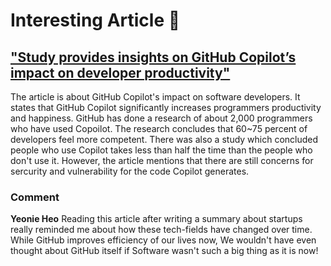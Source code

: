 # Interesting Article :page_with_curl:
## ["Study provides insights on GitHub Copilot’s impact on developer productivity"](https://venturebeat.com/ai/study-provides-insights-on-github-copilots-impact-on-developer-productivity/)

The article is about GitHub Copilot's impact on software developers. It states that GitHub Copilot significantly increases programmers productivity and happiness. GitHub has done a research of about 2,000 programmers who have used Copoilot. The research concludes that 60~75 percent of developers feel more competent. There was also a study which concluded people who use Copilot takes less than half the time than the people who don't use it. However, the article mentions that there are still concerns for sercurity and vulnerability for the code Copilot generates.

### Comment
**Yeonie Heo** Reading this article after writing a summary about startups really reminded me about how these tech-fields have changed over time. While GitHub improves efficiency of our lives now, We wouldn't have even thought about GitHub itself if Software wasn't such a big thing as it is now!
